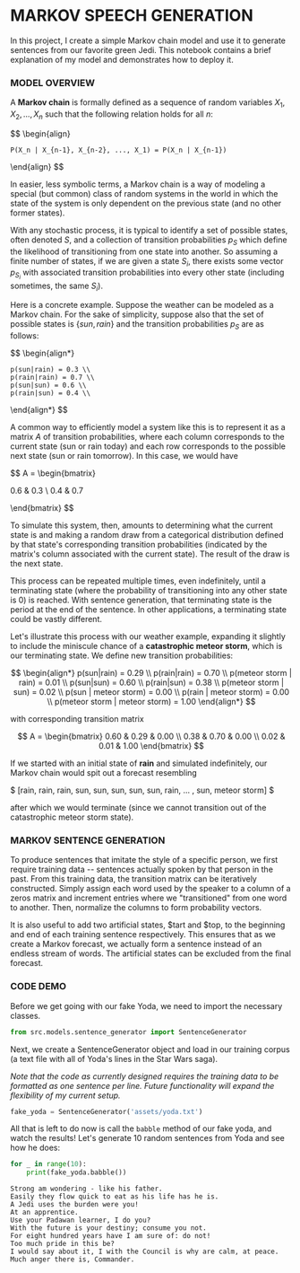 # MARKOV SPEECH GENERATION

In this project, I create a simple Markov chain model and use it to generate sentences from our favorite green Jedi. This notebook contains a brief explanation of my model 
and demonstrates how to deploy it.

### MODEL OVERVIEW

A **Markov chain** is formally defined as a sequence of random variables $X_1, X_2, ..., X_n$ such that the following relation holds for all $n$:

$$
\begin{align}

    P(X_n | X_{n-1}, X_{n-2}, ..., X_1) = P(X_n | X_{n-1})

\end{align}
$$

In easier, less symbolic terms, a Markov chain is a way of modeling a special (but common) class of random systems in the world in which the state of the system is only dependent on the previous state (and no other former states).

With any stochastic process, it is typical to identify a set of possible states, often denoted $S$, and a collection of transition probabilities $p_S$ which define the likelihood of transitioning from one state into another. So assuming a finite number of states, if we are given a state $S_i$, there exists some vector $p_{S_i}$ with associated transition probabilities into every other state (including sometimes, the same $S_i$).

Here is a concrete example. Suppose the weather can be modeled as a Markov chain. For the sake of simplicity, suppose also that the set of possible states is $\{sun, rain\}$ and the transition probabilities $p_S$ are as follows:

$$
\begin{align*}

    p(sun|rain) = 0.3 \\
    p(rain|rain) = 0.7 \\ 
    p(sun|sun) = 0.6 \\
    p(rain|sun) = 0.4 \\

\end{align*}
$$

A common way to efficiently model a system like this is to represent it as a matrix $A$ of transition probabilities, where each column corresponds to the current state (sun or rain today) and each row corresponds to the possible next state (sun or rain tomorrow). In this case, we would have

$$
A = \begin{bmatrix}

0.6 & 0.3 \\
0.4 & 0.7

\end{bmatrix}
$$

To simulate this system, then, amounts to determining what the current state is and making a random draw from a categorical distribution defined by that state's corresponding transition probabilities (indicated by the matrix's column associated with the current state). The result of the draw is the next state.

This process can be repeated multiple times, even indefinitely, until a terminating state (where the probability of transitioning into any other state is 0) is reached. With sentence generation, that terminating state is the period at the end of the sentence. In other applications, a terminating state could be vastly different.

Let's illustrate this process with our weather example, expanding it slightly to include the miniscule chance of a **catastrophic meteor storm**, which is our terminating state. We define new transition probabilities:

$$
\begin{align*}
    p(sun|rain) = 0.29 \\
    p(rain|rain) = 0.70 \\
    p(meteor storm | rain) = 0.01 \\
    p(sun|sun) = 0.60 \\
    p(rain|sun) = 0.38 \\
    p(meteor storm | sun) = 0.02 \\
    p(sun | meteor storm) = 0.00 \\
    p(rain | meteor storm) = 0.00 \\
    p(meteor storm | meteor storm) = 1.00
\end{align*}
$$

with corresponding transition matrix

$$
A =
\begin{bmatrix}
0.60 & 0.29 & 0.00 \\
0.38 & 0.70 & 0.00 \\
0.02 & 0.01 & 1.00
\end{bmatrix}
$$

If we started with an initial state of **rain** and simulated indefinitely, our Markov chain would spit out a forecast resembling

$ [rain, rain, rain, sun, sun, sun, sun, sun, rain, ... , sun, meteor storm] $

after which we would terminate (since we cannot transition out of the catastrophic meteor storm state).

### MARKOV SENTENCE GENERATION

To produce sentences that imitate the style of a specific person, we first require training data -- sentences actually spoken by that person in the past. From this training data, the transition matrix can be iteratively constructed. Simply assign each word used by the speaker to a column of a zeros matrix and increment entries where we "transitioned" from one word to another. Then, normalize the columns to form probability vectors. 

It is also useful to add two artificial states, $tart and $top, to the beginning and end of each training sentence respectively. This ensures that as we create a Markov forecast, we actually form a sentence instead of an endless stream of words. The artificial states can be excluded from the final forecast.

### CODE DEMO

Before we get going with our fake Yoda, we need to import the necessary classes.

```python
from src.models.sentence_generator import SentenceGenerator
```

Next, we create a SentenceGenerator object and load in our training corpus (a text file with all of Yoda's lines in the Star Wars saga). 

*Note that the code as currently designed requires the training data to be formatted as one sentence per line. Future functionality will expand the flexibility of my current setup.*

```python
fake_yoda = SentenceGenerator('assets/yoda.txt')
```


All that is left to do now is call the `babble` method of our fake yoda, and watch the results! Let's generate 10 random sentences from Yoda and see how he does:

```python
for _ in range(10):
    print(fake_yoda.babble())
```

```
Strong am wondering - like his father.
Easily they flow quick to eat as his life has he is.
A Jedi uses the burden were you!
At an apprentice.
Use your Padawan learner, I do you?
With the future is your destiny; consume you not.
For eight hundred years have I am sure of: do not!
Too much pride in this be?
I would say about it, I with the Council is why are calm, at peace.
Much anger there is, Commander.
```